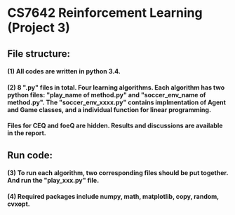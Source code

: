# CS7642 Reinforcement Learning (Project 3)

## File structure:
#### (1) All codes are written in python 3.4.
#### (2) 8 ".py" files in total. Four learning algorithms. Each algorithm has two python files: "play_name of method.py" and "soccer_env_name of method.py". The "soccer_env_xxxx.py" contains implmentation of Agent and Game classes, and a individual function for linear programming.
#### Files for CEQ and foeQ are hidden. Results and discussions are available in the report.

## Run code:
#### (3) To run each algorithm, two corresponding files should be put together. And run the "play_xxx.py" file.
#### (4) Required packages include numpy, math, matplotlib, copy, random, cvxopt.
